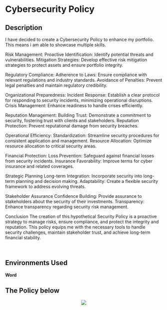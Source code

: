 <h1> Cybersecurity Policy </h1>

<h2> Description </h2>

I have decided to create a Cybersecurity Policy to enhance my portfolio. This means i am able to showcase multiple skills.

Risk Management:
  Proactive Identification: Identify potential threats and vulnerabilities.
  Mitigation Strategies: Develop effective risk mitigation strategies to protect                            assets and ensure portfolio integrity.

Regulatory Compliance:
  Adherence to Laws: Ensure compliance with relevant regulations and industry                           standards.
  Avoidance of Penalties: Prevent legal penalties and maintain regulatory                                    credibility.
  
Organizational Preparedness:
  Incident Response: Establish a clear protocol for responding to security                              incidents, minimizing operational disruptions.
  Crisis Management: Enhance readiness to handle crises                                                 efficiently.
  
Reputation Management:
  Building Trust: Demonstrate a commitment to security, fostering trust with                         clients and stakeholders.
  Reputation Protection: Prevent reputational damage from security breaches.
  
Operational Efficiency:
  Standardization: Streamline security procedures for consistent application and                      management.
  Resource Allocation: Optimize resource allocation to critical security areas.  

Financial Protection:
  Loss Prevention: Safeguard against financial losses from security incidents.
  Insurance Favorability: Improve terms for cyber insurance and related coverages.

Strategic Planning
  Long-term Integration: Incorporate security into long-term planning and                                   decision making.
  Adaptability: Create a flexible security framework to address evolving threats.

Stakeholder Assurance
  Confidence Building: Provide assurance to stakeholders about the security of                            their investments.
  Transparency: Enhance transparency regarding security risk management.

Conclusion
The creation of this hypothetical Security Policy is a proactive strategy to manage risks, ensure compliance, and protect the integrity and reputation. This policy equips me with the necessary tools to handle security challenges, maintain stakeholder trust, and achieve long-term financial stability.

<br />


<h2>Environments Used </h2>
<b> Word </b>


<h2> The Policy below </h2>
<p align="center">
<img src="(https://github.com/user-attachments/assets/3a51c8c7-1298-43e9-8dcc-38ae2d482b45)">
<br />


<!--
 ```diff
- text in red
+ text in green
! text in orange
# text in gray
@@ text in purple (and bold)@@
```
--!>
